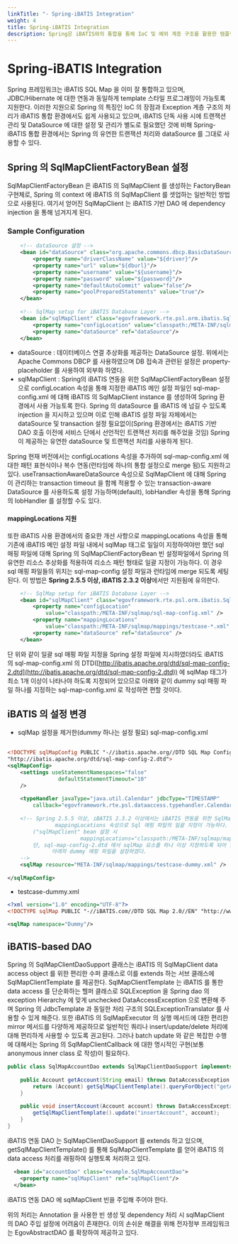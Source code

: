 ```yaml
---
linkTitle: "- Spring-iBATIS Integration"
weight: 4
title: Spring-iBATIS Integration
description: Spring은 iBATIS와의 통합을 통해 IoC 및 예외 계층 구조를 활용한 템플릿 스타일 프로그래밍을 지원하며, Spring의 유연한 트랜잭션 처리와 DataSource 설정을 그대로 사용할 수 있다. SqlMapClientFactoryBean은 iBATIS의 SqlMapClient를 생성하고 Spring 컨텍스트에 설정하는 데 사용된다.
---
```

# Spring-iBATIS Integration

 Spring 프레임워크는 iBATIS SQL Map 을 이미 잘 통합하고 있으며, JDBC/Hibernate 에 대한 연동과 동일하게 template 스타일 프로그래밍이 가능토록 지원한다. 이러한 지원으로 Spring 의 특징인 IoC 의 장점과 Exception 계층 구조의 처리가 iBATIS 통합 환경에서도 쉽게 사용되고 있으며, iBATIS 단독 사용 시에 트랜잭션 관리 및 DataSource 에 대한 설정 및 관리가 별도로 필요했던 것에 비해 Spring-iBATIS 통합 환경에서는 Spring 의 유연한 트랜잭션 처리와 dataSource 를 그대로 사용할 수 있다.

## Spring 의 SqlMapClientFactoryBean 설정

 SqlMapClientFactoryBean 은 iBATIS 의 SqlMapClient 를 생성하는 FactoryBean 구현체로, Spring 의 context 에 iBATIS 의 SqlMapClient 를 셋업하는 일반적인 방법으로 사용된다. 여기서 얻어진 SqlMapClient 는 iBATIS 기반 DAO 에 dependency injection 을 통해 넘겨지게 된다.

### Sample Configuration

```xml
	<!-- dataSource 설정 -->
	<bean id="dataSource" class="org.apache.commons.dbcp.BasicDataSource" destroy-method="close">
		<property name="driverClassName" value="${driver}"/>
		<property name="url" value="${dburl}"/>
		<property name="username" value="${username}"/>
		<property name="password" value="${password}"/>
		<property name="defaultAutoCommit" value="false"/>
		<property name="poolPreparedStatements" value="true"/>
	</bean>
 
	<!-- SqlMap setup for iBATIS Database Layer -->
	<bean id="sqlMapClient" class="egovframework.rte.psl.orm.ibatis.SqlMapClientFactoryBean">
		<property name="configLocation" value="classpath:/META-INF/sqlmap/sql-map-config.xml"/>
		<property name="dataSource" ref="dataSource"/>
	</bean>
```

- dataSource : 데이터베이스 연결 추상화를 제공하는 DataSource 설정. 위에서는 Apache Commons DBCP 를 사용하였으며 DB 접속과 관련된 설정은 property-placeholder 를 사용하여 외부화 하였다.
- sqlMapClient : Spring의 iBATIS 연동을 위한 SqlMapClientFactoryBean 설정으로 configLocation 속성을 통해 지정한 iBATIS 메인 설정 파일인 sql-map-config.xml 에 대해 iBATIS 의 SqlMapClient instance 를 생성하여 Spring 환경에서 사용 가능토록 한다. Spring 의 dataSource 를 iBATIS 에 넘길 수 있도록 injection 을 지시하고 있으며 이로 인해 iBATIS 설정 파일 자체에서는 dataSource 및 transaction 설정 필요없이(Spring 환경에서는 iBATIS 기반 DAO 호출 이전에 서비스 단에서 선언적인 트랜잭션 처리를 해주었을 것임) Spring 이 제공하는 유연한 dataSource 및 트랜잭션 처리를 사용하게 된다.

 Spring 현재 버전에서는 configLocations 속성을 추가하여 sql-map-config.xml 에 대한 패턴 표현식이나 복수 연동(런타임에 하나의 통합 설정으로 merge 됨)도 지원하고 있다. useTransactionAwareDataSource 속성으로 SqlMapClient 에 대해 Spring 이 관리하는 transaction timeout 을 함께 적용할 수 있는 transaction-aware DataSource 를 사용하도록 설정 가능하며(default), lobHandler 속성을 통해 Spring 의 lobHandler 를 설정할 수도 있다.

#### mappingLocations 지원

 또한 iBATIS 사용 환경에서의 중요한 개선 사항으로 mappingLocations 속성을 통해 기존에 iBATIS 메인 설정 파일 내에서 sqlMap 태그로 일일이 지정하여야만 했던 sql 매핑 파일에 대해 Spring 의 SqlMapClientFactoryBean 빈 설정파일에서 Spring 의 유연한 리소스 추상화를 적용하여 리소스 패턴 형태로 일괄 지정이 가능하다. 이 경우 sql 매핑 파일들의 위치는 sql-map-config 설정 파일과 런타임에 merge 되도록 세팅된다. 이 방법은 **Spring 2.5.5 이상, iBATIS 2.3.2 이상**에서만 지원됨에 유의한다.

```xml
	<!-- SqlMap setup for iBATIS Database Layer -->
	<bean id="sqlMapClient" class="egovframework.rte.psl.orm.ibatis.SqlMapClientFactoryBean">
		<property name="configLocation"
			value="classpath:/META-INF/sqlmap/sql-map-config.xml" />
		<property name="mappingLocations"
			value="classpath:/META-INF/sqlmap/mappings/testcase-*.xml" />
		<property name="dataSource" ref="dataSource" />
	</bean>
```

 단 위와 같이 일괄 sql 매핑 파일 지정을 Spring 설정 파일에 지시하였더라도 iBATIS 의 sql-map-config.xml 의 DTD([http://ibatis.apache.org/dtd/sql-map-config-2.dtd](http://ibatis.apache.org/dtd/sql-map-config-2.dtd)) 에 sqlMap 태그가 최소 1개 이상이 나타나야 하도록 지정되어 있으므로 아래와 같이 dummy sql 매핑 파일 하나를 지정하는 sql-map-config.xml 로 작성하면 편할 것이다.

## iBATIS 의 설정 변경

- sqlMap 설정을 제거한(dummy 하나는 설정 필요) sql-map-config.xml

```xml
 
<!DOCTYPE sqlMapConfig PUBLIC "-//ibatis.apache.org//DTD SQL Map Config 2.0//EN"
"http://ibatis.apache.org/dtd/sql-map-config-2.dtd">
<sqlMapConfig>
	<settings useStatementNamespaces="false" 
				defaultStatementTimeout="10"
	/>
 
	<typeHandler javaType="java.util.Calendar" jdbcType="TIMESTAMP"
		callback="egovframework.rte.psl.dataaccess.typehandler.CalendarTypeHandler" />
 
	<!-- Spring 2.5.5 이상, iBATIS 2.3.2 이상에서는 iBATIS 연동을 위한 SqlMapClientFactoryBean 정의 시 
               mappingLocations 속성으로 Sql 매핑 파일의 일괄 지정이 가능하다. 
	    ("sqlMapClient" bean 설정 시  
                       mappingLocations="classpath:/META-INF/sqlmap/mappings/testcase-*.xml" 로 지정하였음)
	    단, sql-map-config-2.dtd 에서 sqlMap 요소를 하나 이상 지정하도록 되어 있으므로 
              아래의 dummy 매핑 파일을 설정하였다.
	-->
	<sqlMap resource="META-INF/sqlmap/mappings/testcase-dummy.xml" />
 
</sqlMapConfig>
```

- testcase-dummy.xml

```xml
<?xml version="1.0" encoding="UTF-8"?>
<!DOCTYPE sqlMap PUBLIC "-//iBATIS.com//DTD SQL Map 2.0//EN" "http://www.ibatis.com/dtd/sql-map-2.dtd">
 
<sqlMap namespace="Dummy"/>
```

## iBATIS-based DAO

 Spring 의 SqlMapClientDaoSupport 클래스는 iBATIS 의 SqlMapClient data access object 를 위한 편리한 수퍼 클래스로 이를 extends 하는 서브 클래스에 SqlMapClientTemplate 를 제공한다. SqlMapClientTemplate 는 iBATIS 를 통한 data access 를 단순화하는 헬퍼 클래스로 SQLException 을 Spring dao 의 exception Hierarchy 에 맞게 unchecked DataAccessException 으로 변환해 주며 Spring 의 JdbcTemplate 과 동일한 처리 구조의 SQLExceptionTranslator 를 사용할 수 있게 해준다. 또한 iBATIS 의 SqlMapExecutor 의 실행 메서드에 대한 편리한 mirror 메서드를 다양하게 제공하므로 일반적인 쿼리나 insert/update/delete 처리에 대해 편리하게 사용할 수 있도록 권고된다. 그러나 batch update 와 같은 복잡한 수행에 대해서는 Spring 의 SqlMapClientCallback 에 대한 명시적인 구현(보통 anonymous inner class 로 작성)이 필요하다.

```java
public class SqlMapAccountDao extends SqlMapClientDaoSupport implements AccountDao {
 
    public Account getAccount(String email) throws DataAccessException {
        return (Account) getSqlMapClientTemplate().queryForObject("getAccountByEmail", email);
    }
 
    public void insertAccount(Account account) throws DataAccessException {
        getSqlMapClientTemplate().update("insertAccount", account);
    }
}
```

 iBATIS 연동 DAO 는 SqlMapClientDaoSupport 를 extends 하고 있으며, getSqlMapClientTemplate() 를 통해 SqlMapClientTemplate 를 얻어 iBATIS 의 data access 처리를 래핑하여 실행토록 처리하고 있다.

```xml
  <bean id="accountDao" class="example.SqlMapAccountDao">
    <property name="sqlMapClient" ref="sqlMapClient"/>
  </bean>
```

 iBATIS 연동 DAO 에 sqlMapClient 빈을 주입해 주어야 한다.

 위의 처리는 Annotation 을 사용한 빈 생성 및 dependency 처리 시 sqlMapClient 의 DAO 주입 설정에 어려움이 존재한다. 이의 손쉬운 해결을 위해 전자정부 프레임워크는 EgovAbstractDAO 를 확장하여 제공하고 있다.